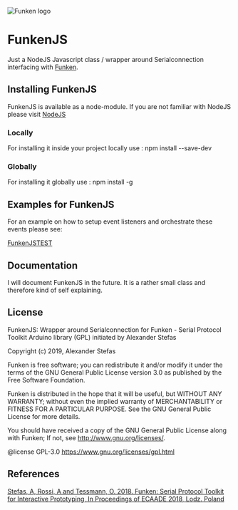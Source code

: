 ![Funken logo](https://github.com/astefas/Funken/blob/master/material/FunkenLogo.png)

# FunkenJS
Just a NodeJS Javascript class / wrapper around Serialconnection interfacing with [Funken](https://github.com/astefas/Funken).

## Installing FunkenJS
FunkenJS is available as a node-module. If you are not familiar with NodeJS please visit [NodeJS](https://nodejs.org/en/)

### Locally
For installing it inside your project locally use : npm install --save-dev
### Globally
For installing it globally use : npm install -g 

## Examples for FunkenJS
For an example on how to setup event listeners and orchestrate these events please see:

[FunkenJSTEST](https://github.com/astefas/FunkenJS/doc/examples/FunkenJSTEST.js)

## Documentation
I will document FunkenJS in the future. It is a rather small class and therefore kind of self explaining.

## License
FunkenJS: Wrapper around Serialconnection for Funken - Serial Protocol Toolkit Arduino library (GPL) initiated by Alexander Stefas

Copyright (c) 2019, Alexander Stefas

Funken is free software; you can redistribute it and/or modify it under the terms of the GNU General Public License version 3.0 as published by the Free Software Foundation.

Funken is distributed in the hope that it will be useful, but WITHOUT ANY WARRANTY; without even the implied warranty of MERCHANTABILITY or FITNESS FOR A PARTICULAR PURPOSE. See the GNU General Public License for more details.

You should have received a copy of the GNU General Public License along with Funken; If not, see http://www.gnu.org/licenses/.

@license GPL-3.0 https://www.gnu.org/licenses/gpl.html

## References
[Stefas, A, Rossi, A and Tessmann, O. 2018. Funken: Serial Protocol Toolkit for Interactive Prototyping, In Proceedings of ECAADE 2018, Lodz. Poland](http://papers.cumincad.org/data/works/att/ecaade2018_388.pdf)
